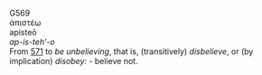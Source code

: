 <body>
  <p>G569<br>  ἀπιστέω  <br> apisteō  <br><i>ap-is-teh‘-o </i><br>From <a href="g0571.htm">571</a>  to <i>be</i> <i>unbelieving</i>, that is, (transitively) <i>disbelieve</i>, or (by implication) <i>disobey:</i> - believe not.<br></p>
 </body>
